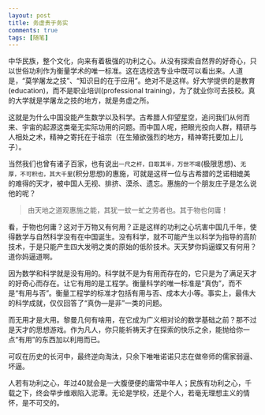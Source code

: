 ```yaml
---
layout: post
title: 务虚贵于务实
comments: true
tags: [随笔]
---
```


中华民族，整个文化，向来有着极强的功利之心。从没有探索自然界的好奇心，只以世俗功利作为衡量学术的唯一标准。这在选校选专业中既可以看出来。人道是，“莫学屠龙之技”、“知识目的在于应用”。绝对不是这样。好大学提供的是教育(education)，而不是职业培训(professional training)，为了就业你可去技校。真的大学就是学屠龙之技的地方，就是务虚之所。

这就是为什么中国没能产生数学以及科学。古希腊人仰望星空，追问我们从何而来、宇宙的起源这类毫无实际功用的问题。而中国人呢，把眼光投向人群，精研与人相处之术，精神之寄托在于祖宗（在生殖欲强烈的地方，精神寄托要加上儿子）。

当然我们也曾有诸子百家，也有说出`一尺之杆，日取其半，万世不竭`(极限思想)、`无厚，不可积也，其大千里`(积分思想)的惠施，可就是这样一位与古希腊的芝诺相媲美的难得的天才，被中国人无视、排挤、漠杀、遗忘。惠施的一个朋友庄子是怎么说他的呢？

> 由天地之道观惠施之能，其犹一蚊一虻之劳者也。其于物也何庸！

看，于物也何庸？这对于万物又有何用？正是这样的功利之心坑害中国几千年，使得数学与自然科学没有在中国诞生。没有科学，就不可能产生以科学为指导的高阶技术，于是只能产生四大发明之类的原始的低阶技术。天天梦你妈逼蝶又有何用？道你妈逼道啊。

因为数学和科学就是没有用的。科学就不是为有用而存在的，它只是为了满足天才的好奇心而存在。让它有用的是工程学。衡量科学的唯一标准是“真伪”，而不是“有用与否”。衡量工程学的标准才包括有用与否、成本大小等。事实上，最伟大的科学成就，仅仅回答了“真伪—是非”一类的问题。

而无用才是大用。黎曼几何有啥用，在它成为广义相对论的数学基础之前？那不过是天才的思想游戏。作为凡人，你只能祈祷天才在探索的快乐之余，能抛给你一点“有用”的东西加以利用而已。

可叹在历史的长河中，最终逆向淘汰，只余下唯唯诺诺只志在做帝师的儒家弱逼、坏逼。

人若有功利之心，年过40就会是一大腹便便的庸常中年人；民族有功利之心，千载之下，终会举步维艰陷入泥潭。无论是学校，还是个人，若毫无理想主义的情怀，是不可交的。



